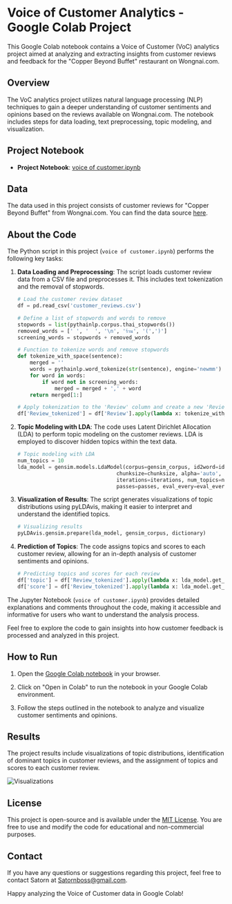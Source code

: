 # Voice of Customer Analytics - Google Colab Project

This Google Colab notebook contains a Voice of Customer (VoC) analytics project aimed at analyzing and extracting insights from customer reviews and feedback for the "Copper Beyond Buffet" restaurant on Wongnai.com.

## Overview

The VoC analytics project utilizes natural language processing (NLP) techniques to gain a deeper understanding of customer sentiments and opinions based on the reviews available on Wongnai.com. The notebook includes steps for data loading, text preprocessing, topic modeling, and visualization.

## Project Notebook

- **Project Notebook**: [voice of customer.ipynb](voice%20of%20customer.ipynb)

## Data

The data used in this project consists of customer reviews for "Copper Beyond Buffet" from Wongnai.com. You can find the data source [here](https://www.wongnai.com/restaurants/copper?_st=cD01O2I9MjI2NjgwO2FkPWZhbHNlO3Q9MTY5NDQ0MjIyNTExNTtyaT0xWDdhcERITHExSVNKcEpmckowRVVrcmFZTFozb2Y7aT0xWDcwSVgyd0ExUEdYUm5iU3g4RGlBVFhYaExNc1I7d3JlZj1zcjs%3D).

## About the Code

The Python script in this project (`voice of customer.ipynb`) performs the following key tasks:

1. **Data Loading and Preprocessing**: The script loads customer review data from a CSV file and preprocesses it. This includes text tokenization and the removal of stopwords.
   ```python
   # Load the customer review dataset
   df = pd.read_csv('customer_reviews.csv')

   # Define a list of stopwords and words to remove
   stopwords = list(pythainlp.corpus.thai_stopwords())
   removed_words = [' ', '  ', '\n', 'ร้าน', '(',')']
   screening_words = stopwords + removed_words

   # Function to tokenize words and remove stopwords
   def tokenize_with_space(sentence):
       merged = ''
       words = pythainlp.word_tokenize(str(sentence), engine='newmm')
       for word in words:
           if word not in screening_words:
               merged = merged + ',' + word
       return merged[1:]

   # Apply tokenization to the 'Review' column and create a new 'Review_tokenized' column
   df['Review_tokenized'] = df['Review'].apply(lambda x: tokenize_with_space(x))

2. **Topic Modeling with LDA**: The code uses Latent Dirichlet Allocation (LDA) to perform topic modeling on the customer reviews. LDA is employed to discover hidden topics within the text data.
   ```python
   # Topic modeling with LDA
   num_topics = 10
   lda_model = gensim.models.LdaModel(corpus=gensim_corpus, id2word=id2word, 
                                   chunksize=chunksize, alpha='auto', eta='auto', 
                                   iterations=iterations, num_topics=num_topics, 
                                   passes=passes, eval_every=eval_every)


3. **Visualization of Results**: The script generates visualizations of topic distributions using pyLDAvis, making it easier to interpret and understand the identified topics.
   ```python
   # Visualizing results
   pyLDAvis.gensim.prepare(lda_model, gensim_corpus, dictionary)


4. **Prediction of Topics**: The code assigns topics and scores to each customer review, allowing for an in-depth analysis of customer sentiments and opinions.
   ```python
   # Predicting topics and scores for each review
   df['topic'] = df['Review_tokenized'].apply(lambda x: lda_model.get_document_topics(dictionary.doc2bow(x.split(',')))[0][0])
   df['score'] = df['Review_tokenized'].apply(lambda x: lda_model.get_document_topics(dictionary.doc2bow(x.split(',')))[0][1])


The Jupyter Notebook (`voice of customer.ipynb`) provides detailed explanations and comments throughout the code, making it accessible and informative for users who want to understand the analysis process.

Feel free to explore the code to gain insights into how customer feedback is processed and analyzed in this project.

## How to Run

1. Open the [Google Colab notebook](https://github.com/bbossssss/MADT8101_Customer_Analytics/blob/c7eaa31bd454cc455ef8ac11c2a5c4236484823e/Voice%20of%20Customer/Voice_of_customer.ipynb) in your browser.

2. Click on "Open in Colab" to run the notebook in your Google Colab environment.

3. Follow the steps outlined in the notebook to analyze and visualize customer sentiments and opinions.

## Results

The project results include visualizations of topic distributions, identification of dominant topics in customer reviews, and the assignment of topics and scores to each customer review.

![Visualizations](https://github.com/bbossssss/MADT8101_Customer_Analytics/blob/6e624bbddb9119de59484f4089200d3a68035789/Voice%20of%20Customer/image/Visualizing_results.png)

## License

This project is open-source and is available under the [MIT License](LICENSE). You are free to use and modify the code for educational and non-commercial purposes.

## Contact

If you have any questions or suggestions regarding this project, feel free to contact Satorn at Satornboss@gmail.com.

Happy analyzing the Voice of Customer data in Google Colab!
